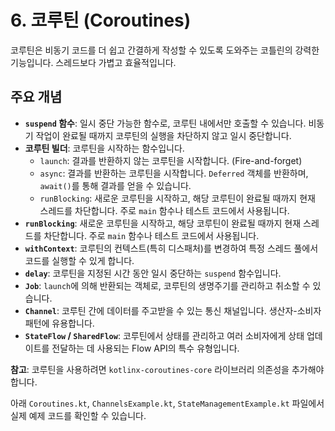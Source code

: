# 6. 코루틴 (Coroutines)

코루틴은 비동기 코드를 더 쉽고 간결하게 작성할 수 있도록 도와주는 코틀린의 강력한 기능입니다. 스레드보다 가볍고 효율적입니다.

## 주요 개념

- **`suspend` 함수**: 일시 중단 가능한 함수로, 코루틴 내에서만 호출할 수 있습니다. 비동기 작업이 완료될 때까지 코루틴의 실행을 차단하지 않고 일시 중단합니다.
- **코루틴 빌더**: 코루틴을 시작하는 함수입니다.
  - `launch`: 결과를 반환하지 않는 코루틴을 시작합니다. (Fire-and-forget)
  - `async`: 결과를 반환하는 코루틴을 시작합니다. `Deferred` 객체를 반환하며, `await()`를 통해 결과를 얻을 수 있습니다.
  - `runBlocking`: 새로운 코루틴을 시작하고, 해당 코루틴이 완료될 때까지 현재 스레드를 차단합니다. 주로 `main` 함수나 테스트 코드에서 사용됩니다.
- **`runBlocking`**: 새로운 코루틴을 시작하고, 해당 코루틴이 완료될 때까지 현재 스레드를 차단합니다. 주로 `main` 함수나 테스트 코드에서 사용됩니다.
- **`withContext`**: 코루틴의 컨텍스트(특히 디스패처)를 변경하여 특정 스레드 풀에서 코드를 실행할 수 있게 합니다.
- **`delay`**: 코루틴을 지정된 시간 동안 일시 중단하는 `suspend` 함수입니다.
- **`Job`**: `launch`에 의해 반환되는 객체로, 코루틴의 생명주기를 관리하고 취소할 수 있습니다.
- **`Channel`**: 코루틴 간에 데이터를 주고받을 수 있는 통신 채널입니다. 생산자-소비자 패턴에 유용합니다.
- **`StateFlow` / `SharedFlow`**: 코루틴에서 상태를 관리하고 여러 소비자에게 상태 업데이트를 전달하는 데 사용되는 Flow API의 특수 유형입니다.

**참고**: 코루틴을 사용하려면 `kotlinx-coroutines-core` 라이브러리 의존성을 추가해야 합니다.

아래 `Coroutines.kt`, `ChannelsExample.kt`, `StateManagementExample.kt` 파일에서 실제 예제 코드를 확인할 수 있습니다.
